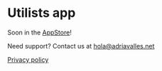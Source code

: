 # Utilists app

Soon in the [AppStore](https://apps.apple.com/app/id1543219925)!

Need support? Contact us at hola@adriavalles.net

[Privacy policy](https://utilists.adriavalles.net/app/privacy)